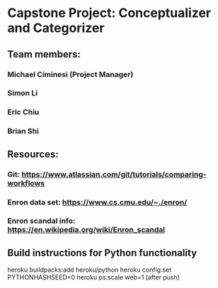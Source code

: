 
# Capstone Project: Conceptualizer and Categorizer
## Team members:
### Michael Ciminesi (Project Manager)
### Simon Li
### Eric Chiu
### Brian Shi

## Resources:

### Git: https://www.atlassian.com/git/tutorials/comparing-workflows
### Enron data set: https://www.cs.cmu.edu/~./enron/
### Enron scandal info: https://en.wikipedia.org/wiki/Enron_scandal

## Build instructions for Python functionality

heroku buildpacks:add heroku/python
heroku config:set PYTHONHASHSEED=0
heroku ps:scale web=1 		(after push)